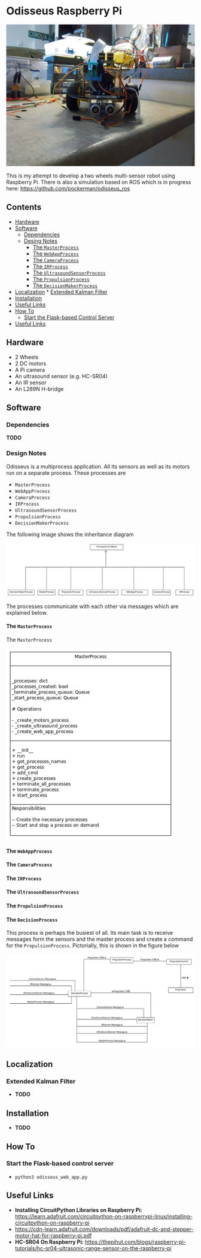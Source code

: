 # Odisseus Raspberry Pi

![Odisseus](imgs/odi_3.JPG)

This is my attempt to develop a two wheels multi-sensor robot using Raspberry Pi. There is also a simulation based on ROS which is in progress here: https://github.com/pockerman/odisseus_ros  


## Contents
* [Hardware](#hardware)
* [Software](#software)
	* [Dependencies](#dependencies)
	* [Desing Notes](#design_notes) 
		* [The ```MasterProcess```](#master_process)
		* [The ```WebAppProcess```](#webap_process)
		* [The ```CameraProcess```](#camera_process)
		* [The ```IRProcess```](#ir_process)
		* [The ```UltrasoundSensorProcess```](#ultrasound_process)
		* [The ```PropulsionProcess```](#propulsion_process)
		* [The ```DecisionMakerProcess```](#decision_process)
* [Localization](#localization)
		* [Extended Kalman Filter](#extended_kalman_filter)
* [Installation](#installation)
* [Useful Links](#useful_links)
* [How To](#how_to)
	* [Start the Flask-based Control Server](#start_control_server)
* [Useful Links](#useful_links)

 

## <a name="hardware"></a> Hardware

- 2 Wheels
- 2 DC motors
- A Pi camera
- An ultrasound sensor (e.g. HC-SR04)
- An IR sensor
- An L289N H-bridge

## <a name="software"></a> Software

### <a name="dependencies"></a> Dependencies

**TODO**

### <a name="design_notes"></a> Design Notes

Odisseus is a multiprocess application. All its sensors as well as its motors run on a separate process.
These processes are

- ```MasterProcess```
- ```WebAppProcess```
- ```CameraProcess```
- ```IRProcess```
- ```UltrasoundSensorProcess```
- ```PropulsionProcess```
- ```DecisionMakerProcess```

The following image shows the inheritance diagram

![Process](doc/imgs/design_1.png)

The processes communicate with each other via messages which are explained below.


#### <a name="master_process"></a> The ```MasterProcess``` 

The ```MasterProcess``` 

![MasterProcess](doc/imgs/design_2.png)

#### <a name="webap_process"></a> The ```WebAppProcess```

#### <a name="camera_process"></a> The ```CameraProcess```

#### <a name="ir_process"></a> The ```IRProcess```

#### <a name="ultrasound_process"></a> The ```UltrasoundSensorProcess```

#### <a name="propulsion_process"></a> The ```PropulsionProcess```

#### <a name="decision_process"></a> The ```DecisionProcess```

This process is perhaps the busiest of all. Its main task is to receive messages form the sensors and 
the master process and create a command for the ```PropulsionProcess```. Pictorially, this is shown in the
figure below


![DecisionProcessFlow](doc/imgs/design_3.png)

## <a name="localization"></a> Localization 

### <a name="extended_kalman_filter"></a> Extended Kalman Filter

- **TODO**

## <a name="installation"></a> Installation

- **TODO**

## <a name="how_to"></a> How To


### <a name="start_control_server"></a> Start the Flask-based control server


- ```python3 odisseus_web_app.py```

## <a name="useful_links"></a> Useful Links

- **Installing CircuitPython Libraries on Raspberry Pi:** https://learn.adafruit.com/circuitpython-on-raspberrypi-linux/installing-circuitpython-on-raspberry-pi
- https://cdn-learn.adafruit.com/downloads/pdf/adafruit-dc-and-stepper-motor-hat-for-raspberry-pi.pdf
- **HC-SR04 On Raspberry Pi:** https://thepihut.com/blogs/raspberry-pi-tutorials/hc-sr04-ultrasonic-range-sensor-on-the-raspberry-pi
